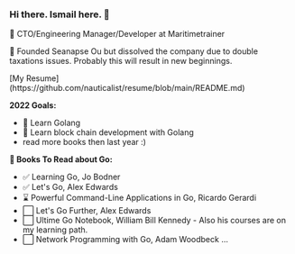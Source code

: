 ### Hi there. Ismail here. 👋
:dolphin: CTO/Engineering Manager/Developer at Maritimetrainer

:metal: Founded Seanapse Ou but dissolved the company due to double taxations issues. Probably this will result in new beginnings.

<aside>
  [My Resume](https://github.com/nauticalist/resume/blob/main/README.md)
</aside>

**2022 Goals:**
* :rocket: Learn Golang
* :rocket: Learn block chain development with Golang
* read more books then last year :)

**:green_book: Books To Read about Go:**
* :white_check_mark: Learning Go, Jo Bodner
* :white_check_mark: Let's Go, Alex Edwards
* :hourglass: Powerful Command-Line Applications in Go,  Ricardo Gerardi
* :white_large_square: Let's Go Further, Alex Edwards
* :white_large_square: Ultime Go Notebook, William Bill Kennedy - Also his courses are on my learning path.
* :white_large_square: Network Programming with Go, Adam Woodbeck 
...

